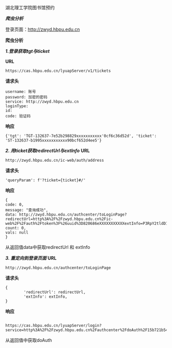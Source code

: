 
湖北理工学院图书馆预约


___爬虫分析___

登录页面：http://zwyd.hbpu.edu.cn


**爬虫分析**

___1.登录获取tgt与ticket___

**URL**
```
https://cas.hbpu.edu.cn/lyuapServer/v1/tickets
```

**请求头**
```
username: 账号
password: 加密的密码
service: http://zwyd.hbpu.edu.cn
loginType: 
id: 
code: 验证码
```

**响应**
```
{'tgt': 'TGT-132637-7e52b298829xxxxxxxxxxx'0cf6c36d52d', 'ticket': 'ST-132637-b1995xxxxxxxxxxx90bcf652d4ee5'}
```

___2. 用ticket获取redirectUrl与extInfo___
**URL**
```
http://zwyd.hbpu.edu.cn/ic-web/auth/address
```

**请求头**
```
'queryParam': f'?ticket={ticket}#/'
```

**响应**
```
{
code: 0,
message: "查询成功",
data: http://zwyd.hbpu.edu.cn/authcenter/toLoginPage?redirectUrl=http%3A%2F%2Fzwyd.hbpu.edu.cn%2Fic-web%2F%2Fauth%2Ftoken%3F%26uuid%3D820686eXXXXXXXXXXXextInfo=P3RpY2tldD1TVC0xNDAzNTXXXXXXXXXNmRiZGQ4MTNlNmIjLw==,
count: 0,
vals: null
}
```
从返回值data中获取redirectUrl 和 extInfo

___3. 重定向到登录页面___
**URL**
```
http://zwyd.hbpu.edu.cn/authcenter/toLoginPage
```

**请求头**
```
{
        'redirectUrl': redirectUrl,
        'extInfo': extInfo,
}
```

**响应**
```

https://cas.hbpu.edu.cn/lyuapServer/login?service=http%3A%2F%2Fzwyd.hbpu.edu.cn%2Fauthcenter%2FdoAuth%2F15b721b54XXXXXXXXXXX
```
从返回值中获取doAuth

